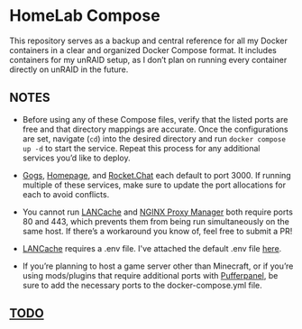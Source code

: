 # HomeLab Compose

This repository serves as a backup and central reference for all my Docker containers in a clear and organized Docker Compose format. It includes containers for my unRAID setup, as I don’t plan on running every container directly on unRAID in the future.

## NOTES

- Before using any of these Compose files, verify that the listed ports are free and that directory mappings are accurate. Once the configurations are set, navigate (`cd`) into the desired directory and run `docker compose up -d` to start the service. Repeat this process for any additional services you’d like to deploy.

- [Gogs](./gogs/docker-compose.yml), [Homepage](./homepage/docker-compose.yml), and [Rocket.Chat](./rocketchat/docker-compose.yml) each default to port 3000. If running multiple of these services, make sure to update the port allocations for each to avoid conflicts.

- You cannot run [LANCache](./lancache/docker-compose.yml) and [NGINX Proxy Manager](./nginxproxymanager/docker-compose.yml) both require ports 80 and 443, which prevents them from being run simultaneously on the same host. If there’s a workaround you know of, feel free to submit a PR!

- [LANCache](./lancache/docker-compose.yml) requires a .env file. I've attached the default .env file [here](./lancache/.lancache.env).

- If you’re planning to host a game server other than Minecraft, or if you’re using mods/plugins that require additional ports with [Pufferpanel](./pufferpanel/docker-compose.yml), be sure to add the necessary ports to the docker-compose.yml file.

## [TODO](./TODO.md)
